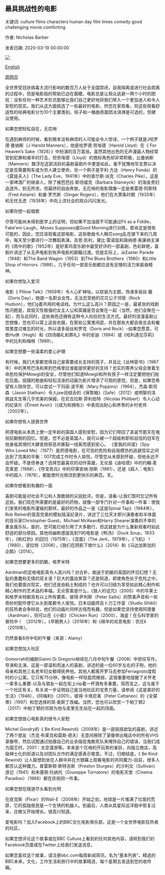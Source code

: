 ## 最具挑战性的电影

关键词: culture films characters human day film times comedy good challenging movie comforting

作者: Nicholas Barber

发表日期: 2020-03-19 00:00:00

![](https://ichef.bbci.co.uk/wwfeatures/live/624_351/images/live/p0/87/31/p08731df.jpg)

[English](The%20most%20comforting%20films%20for%20challenging%20times.md)

[原网页](https://www.bbc.com/culture/story/20200319-covid-19-comforting-films-to-watch-in-isolation)

全世界受冠状病毒大流行影响的数百万人处于全国禁闭，自我隔离或进行社会疏离的过程中，但是电影般的帮助已迫在眉睫。电影总是让观众逃避一两个小时的困扰：没有任何一种艺术形式能够比我们自己更好地将我们带入一个更加迷人和令人安慰的现实。我们从这方面挑选了一些最好的电影，供您在家观看，将这些观看舒适性的经典电影分为10个主要类别。毯子和一桶曲奇面团冰淇淋是可选的，但建议使用。

如果您想轻松自在，无花哨

在遇到麻烦的时候，看到根本没有麻烦的人可能会令人惊讶。一个例子就是J哈罗德·曼纳斯（J Harold Manners），他是哈罗德·劳埃德（Harold Lloyd）在《 For Heaven’s Sake（1926）》中扮演的百万富翁。虽然其他出色的无声漫画人物经常受到犯罪和艰辛的打击，但劳埃德（Lloyd）的商标角色却非常积极，比曼纳斯（Manners）飘浮在这部活跃的喜剧喜剧片中更是如此，毫不犹豫地写支票以决定是否需要购车或为穷人建立使命。另一个例子是亨利·方达（Henry Fonda）的《夏娃夫人》（The Lady Eve，1941年）中的查尔斯·派克（Charles Pike），这是一家啤酒厂的继承人，除了被芭芭拉·斯坦威克（Barbara Stanwyck）的淘金贵妇追逐外，别无所求。但最终的自由奔放，无花哨的电影偶像一定是弗雷德·阿斯特（Fred Astaire）和姜·罗杰斯（Ginger Rogers），他们在大萧条时期（1935年）和无忧无虑（1938年）中向上流社会的观众闪闪发光。

如果你想一起唱歌

尽管可能尚未得到医学上的证明，但如果不加油就不可能通过Fit as a Fiddle，Fake'em Laugh，Moses Supposes或Good Morning进行训练，那肯定是很有可能的，因此，您应该观看这部电影，这些歌曲令人眼花song乱在接下来的几周中，每天至少要进行一次舞蹈表演。吉恩·凯利，黛比·雷诺兹和唐纳德·奥康纳主演的《雨中的歌》（1952年）是好莱坞音乐剧中最受好评的一部喜剧，色彩鲜艳，喜剧片讲述了从无声电影到有声电影的颠簸过渡。但是实际上，从Easter Parade（1948）和The Band Wagon（1953）到The Blues Brothers（1980）和Little Shop of Horrors（1986），几乎任何一部音乐剧都应该有足够的活力来振奋精神。

如果你想坠入爱河

电影《 Pillow Talk》（1959年）令人心旷神怡，以软装为主题，饰演多丽丝·戴（Doris Day），她是一名职业女性，无法忍受她的花花公子邻居（Rock Hudson），他们g着共用的电话线。为什么这么高兴？原因之一是，最紧张的戏剧性问题是，其毁灭性极强的女主人公和英雄是否会聚在一起（当然，他们会聚在一起），而与此同时，这些角色还拥有这种令人向往的生活方式。最好的浪漫喜剧让您想像，您也可以穿上这些衣服，在那些公寓里闲逛，并在那些大都会夜总会和餐馆里度过难忘的时光，所以请多丽丝和罗克（Doris and Rock）–如果您愿意，可依Hu休（Hugh）和《四场婚礼和葬礼》中的安迪（1994）或《哈利遇见莎莉》中的比利和梅格（1989）。

如果您想要一些温柔的爱心护理

有时候，我们大家都觉得自己是需要成长支持的孩子，并且比《丛林密书》（1967年）中的黑熊巴洛和黑豹巴格里拉谁能提供更好的支持？忠实的寄养父母会冒着生命危险保护Mowgli的安全，尽管他们知道Mowgli和所有孩子一样注定要把他们抛在后面。摇摆的歌曲和轻松活泼的动画为影片增添了可观的感觉。但是，如果您希望有人陪伴您，可以尝试一下玛丽·波平斯（Mary Poppins）（1964），杰森·斯坦森（Jason Statham）令人jaw目结舌的《保管箱》（Safe）（2012）或明智的洛佩兹先生等几乎完美的保姆，在尼古拉斯·菲利伯特（Nicolas Philibert）令人心动的纪录片《Êtreet Avoir》（《成为和拥有》）中表现出耐心和养育的乡村老师（2002年）。

如果你想有人拯救世界

邦德电影从本质上使一定年龄的英国人感到安慰，因为它们带回了圣诞节那天在电视前翻倒的回忆。但是，您不必是英国人，就可以被一个超级称职和自信的冠军在他身临其境时大肆宣扬邪恶并撕裂一线客而感到安心。 《爱我的间谍》（Spy Who Loved Me）（1977）是邦德电影，在可信的危险和自我模仿的逃避现实之间达到了完美的平衡：007完成工作时令人愉悦，尽管您从未感到怀疑，但他永远不会怀疑。不是债券迷？选择您最喜欢的动作英雄，无论是《迪哈德》中的约翰·麦克莱恩（1988），《夺宝奇兵》中的印第安纳·琼斯（1981），还是《超人：电影》中的超人（1978），都能使时光倒流到更快乐的典范。天。

如果你想看到有趣的一面

喜剧可能是对社会不公和人类脆弱的尖锐批评。但是，请看-让我们暂时忘记所有这些。我们现在所需要的是最好的药物，就像一部专门针对一件事和一件事：使我们发笑的电影所灌输的那样。最好的作品之一是《这是Spinal Tap》（1984年），Rob Reiner的音高完美的模拟摇滚纪录片，讲述了三位天才即兴演奏者和半体面的音乐家Christopher Guest，Michael McKean和Harry Shearer演奏的不幸的重金属乐队。是的，您可能已经引用了大多数行，但这就是为什么重新观看时如此舒适的部分原因。其他将幽默感提高到11的电影是《鸭汤》（Duck Soup，1933年），《粉红豹》的回归（1975年），《混蛋》（The Jerk，1979年），《飞机》！ （1980），波拉特（2006），《我们在阴影下做什么》（2014）和《马达加斯加的企鹅》（2014）。

如果您想要更多的奶酪，格罗米特

Aardman的定格电影真令人高兴吗？对古朴，痴迷于奶酪的英国的怀旧幻想？无耻的愚蠢和无情的双关语？巨大的露齿笑容？还是知道，即使角色处于危险之中，我们也要面对现实，他们还是由粘土制成的？也许可以归结为享受如此精心制作和精心制作的艺术品的幸福。无论答案是什么，《狼人的诅咒》（2005）中的华莱士和格罗米特都具有以上所有要素，彼得·萨利斯（Peter Sallis）的赞美声音和一些奇妙的配件使它从头到尾都令人愉悦。日本动画师吉卜力工作室（Studio Ghibli）的狂热者会争辩说，他们的动画片同样古怪而有趣，但是如果您坚持使用阿德曼（Aardman），则可以在《小偷》（Chicken Run）（2000），海盗！在与科学家的冒险中！ （2012年），《早期男人》（2018年）和《绵羊的肖恩电影：农庄》（2019年）。

仍然查看8月中旬的午餐（来源：Alamy）

如果您想加入社区

Gomorrah的编剧Gianni Di Gregorio继续在八月中旬午餐（2008）中担任写作，导演和主演，这是一部温和而迷人的喜剧，讲述的是一位60岁左右的子狗，他的母亲和其他三名老年妇女都得抚养他。其他人都离开罗马去参加Ferragosto度假时的小公寓。它只有75分钟，像电影一样轻盈而微弱，这很重要地提醒了关怀老一辈多么重要-以及与朋友一起在街上nip着一杯酒有多重要。简而言之，这与属于一个社区有关。有关进一步证明自己是当地社区的宝贵力量，请参阅《这是美好的生活》（1946），《阿梅利》（2001），彼得·卡塔尼奥（Peter Cattaneo）的《全蒙蒂》（1997）和您选择的简·奥斯丁改编。当然，您也可以欣赏一下帕丁顿2（2017）中帕丁顿的邻居为他与库里先生站在一起的场面。

如果您想放心电影真的很令人安慰

Michel Gondry的《 Be Kind Rewind》（2008年）是一部摇摇欲坠的喜剧，讲述了两个朋友（杰克·布莱克和莫斯·德夫）无意间擦除了录像带出租店中的所有VHS录像带，然后试图通过拍摄自己的业余版捉鬼敢死队来掩饰自己的错误，当我们成为国王时，2001：太空漫游等。本来是个花哨的开玩笑的雀跃，向独立商店，高级绅士化的街道以及对团队合作的满足感表示敬意。不过，归根结底，《 Be Kind Rewind》让人联想到坐在人群中并在大银幕上观看电影的共同魔力–目前，很多人都否认这种魔力。普雷斯顿·斯特吉斯（Preston Sturges）的沙利文（Sullivan）游记（1941）和朱塞佩·托纳托（Giuseppe Tornatore）的电影天堂（Cinema Paradiso）（1988）都在庆祝同一件事。

如果您想在隧道尽头看到光明

在皮克斯（Pixar）的Wall-E（2008年）开始之初，地球是一片堆满了垃圾的荒原，它的孤独居民是一个生锈的机器人。到最后，人类从其星际巡洋舰中恢复过来，庄稼又开始增长。很高兴知道。

爱电影吗？加入Facebook上的BBC文化电影俱乐部，这是一个全世界电影狂热者的社区。

如果您想评论这个故事或在BBC Culture上看到的任何其他内容，请转到我们的Facebook页面或在Twitter上给我们发送消息。

如果您喜欢这个故事，请注册bbc.com每周新闻简讯，名为“基本列表”。精选的BBC未来，文化，工作生活和旅行中的故事精选，每个星期五发送到您的收件箱。